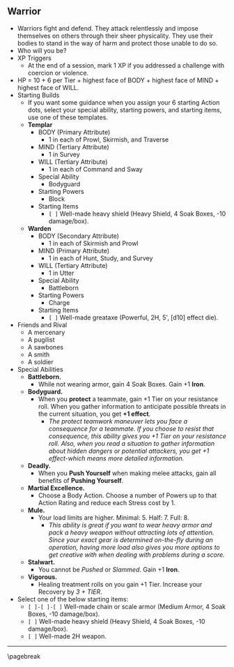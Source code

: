 ## Warrior

- Warriors fight and defend. They attack relentlessly and impose themselves on others through their sheer physicality. They use their bodies to stand in the way of harm and protect those unable to do so.
- Who will you be?
- XP Triggers
    - At the end of a session, mark 1 XP if you addressed a challenge with coercion or violence.
- HP = 10 + 6 per Tier + highest face of BODY + highest face of MIND + highest face of WILL.
- Starting Builds
    - If you want some guidance when you assign your 6 starting Action dots, select your special ability, starting powers, and starting items, use one of these templates.
    - **Templar**
        - BODY (Primary Attribute)
            - 1 in each of Prowl, Skirmish, and Traverse
        - MIND (Tertiary Attribute)
            - 1 in Survey
        - WILL (Tertiary Attribute)
            - 1 in each of Command and Sway
        - Special Ability
            - Bodyguard
        - Starting Powers
            - Block
        - Starting Items
            - `[ ]` Well-made heavy shield (Heavy Shield, 4 Soak Boxes, -10 damage/box).
    - **Warden**
        - BODY (Secondary Attribute)
            - 1 in each of Skirmish and Prowl
        - MIND (Primary Attribute)
            - 1 in each of Hunt, Study, and Survey
        - WILL (Tertiary Attribute)
            - 1 in Utter
        - Special Ability
            - Battleborn
        - Starting Powers
            - Charge
        - Starting Items
            - `[ ]` Well-made greataxe (Powerful, 2H, 5', [d10] effect die).
- Friends and Rival
    - A mercenary
    - A pugilist
    - A sawbones
    - A smith
    - A soldier
- Special Abilities
    - **Battleborn.**
        - While not wearing armor, gain 4 Soak Boxes. Gain +1 **Iron**.
    - **Bodyguard.**
        - When you **protect** a teammate, gain +1 Tier on your resistance roll. When you gather information to anticipate possible threats in the current situation, you get **+1 effect**.
            - *The protect teamwork maneuver lets you face a consequence for a teammate. If you choose to resist that consequence, this ability gives you +1 Tier on your resistance roll. Also, when you read a situation to gather information about hidden dangers or potential attackers, you get +1 effect-which means more detailed information.*
    - **Deadly.**
        - When you **Push Yourself** when making melee attacks, gain all benefits of **Pushing Yourself**.
    - **Martial Excellence.**
        - Choose a Body Action. Choose a number of Powers up to that Action Rating and reduce each Stress cost by 1.
    - **Mule.**
        - Your load limits are higher. Minimal: 5. Half: 7. Full: 8.
            - *This ability is great if you want to wear heavy armor and pack a heavy weapon without attracting lots of attention. Since your exact gear is determined on-the-fly during an operation, having more load also gives you more options to get creative with when dealing with problems during a score.*
    - **Stalwart.**
        - You cannot be *Pushed* or *Slammed*. Gain +1 **Iron**.
    - **Vigorous.**
        - Healing treatment rolls on you gain +1 Tier. Increase your Recovery by *3 + TIER*.
- Select one of the below starting items:
    - `[ ]-[ ]-[ ]` Well-made chain or scale armor (Medium Armor, 4 Soak Boxes, -10 damage/box).
    - `[ ]` Well-made heavy shield (Heavy Shield, 4 Soak Boxes, -10 damage/box).
    - `[ ]` Well-made 2H weapon.

* * * * * * * * * * * * * * * * * * * * * * * * * * * * * * * * * * * * * * * *

\pagebreak
